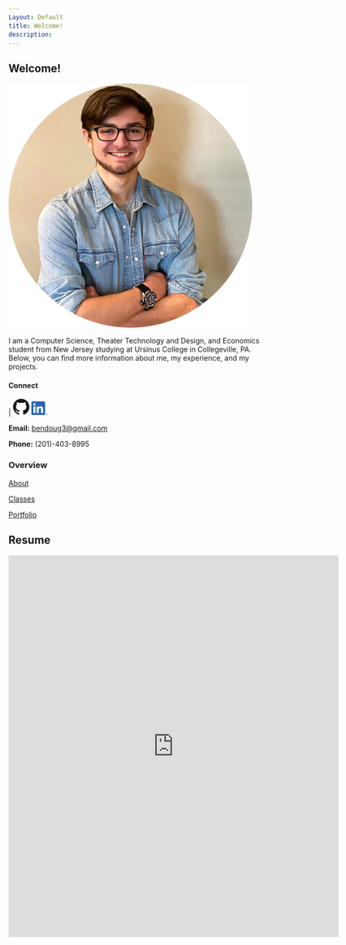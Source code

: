 ```yaml
---
Layout: Default
title: Welcome!
description: 
---
```


## Welcome!

![Headshot](photos\headshotcircular.png)

I am a Computer Science, Theater Technology and Design, and Economics student from New Jersey studying at Ursinus College in Collegeville, PA. Below, you can find more information about me, my experience, and my projects.

#### Connect

| [![Thumbnail of GitHub](photos\GitHub-Mark-32px.png)](https://github.com/bentdoug)         [![LinkedIn Logo](photos\LI-In-Bug.png)](https://linkedin.com/in/benjamin-douglas-1a761518b)    

**Email:** bendoug3@gmail.com

**Phone:** (201)-403-8995


### Overview



[About](./about.html)

[Classes](./courses)

[Portfolio](./portfolio.html)



## Resume
<iframe src="https://onedrive.live.com/embed?cid=81A2BDCFB285FA4B&amp;resid=81A2BDCFB285FA4B%219493&amp;authkey=AIYtgRdgUPJFH6E&amp;em=2" width="650px" height="750px" frameborder="0">This is an embedded <a target="_blank" href="https://office.com">Microsoft Office</a> document, powered by <a target="_blank" href="https://office.com/webapps">Office</a>.</iframe>
